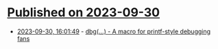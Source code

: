 # [Published on 2023-09-30](index.md)

* [2023-09-30, 16:01:49](https://lobste.rs/s/uopjk3/dbg_macro_for_printf_style_debugging_fans) - [dbg(…) -  A macro for printf-style debugging fans](https://github.com/sharkdp/dbg-macro)
